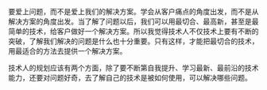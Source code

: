 要爱上问题，而不是爱上我们的解决方案。学会从客户痛点的角度出发，而不是从解决方案的角度出发。当了解了问题以后，我们可以用最切合、最高新，甚至是最简单的技术，给客户做好一个解决方案。所以我觉得技术人不仅技术上要有不断的突破，了解我们解决的问题是什么也十分重要。只有这样，才能把最切合的技术，用最适合的方法去提供一个解决方案。

技术人的规划应该有两个方面，除了要不断第自我提升、学习最新、最前沿的技术能力，还要对问题好奇，去了解自己的技术是被如何使用，可以解决哪些问题。

